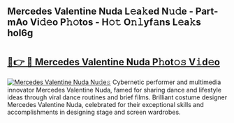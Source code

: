 ## Mercedes Valentine Nuda L𝚎a𝚔ed N𝚞𝚍e - Part-mAo Vi𝚍𝚎o P𝚑𝚘tos - H𝚘𝚝 O𝚗𝚕yf𝚊ns L𝚎a𝚔s hoI6g

# <h2><a href="http://kf3cxp.oniu.top/?m=Mercedes+Valentine+Nuda">🔗👉 🔴 Mercedes Valentine Nuda P𝚑ot𝚘𝚜 V𝚒d𝚎o</a></h2>

[![Mercedes Valentine Nuda Nu𝚍e𝚜](https://i.imgur.com/0qMVB7G.gif)](http://kf3cxp.oniu.top/?m=Mercedes+Valentine+Nuda)
Cybernetic performer and multimedia innovator Mercedes Valentine Nuda, famed for sharing dance and lifestyle ideas through viral dance routines and brief films. Brilliant costume designer Mercedes Valentine Nuda, celebrated for their exceptional skills and accomplishments in designing stage and screen wardrobes.  
